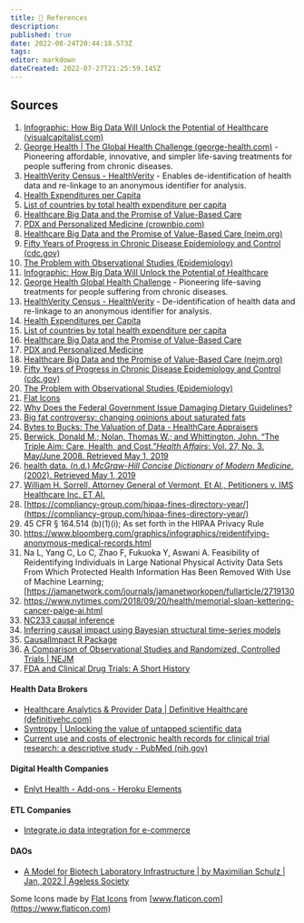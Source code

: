 ```yaml
---
title: 📖 References
description: 
published: true
date: 2022-08-24T20:44:18.573Z
tags: 
editor: markdown
dateCreated: 2022-07-27T21:25:59.145Z
---
```


## Sources

1. [Infographic: How Big Data Will Unlock the Potential of Healthcare (visualcapitalist.com)](https://www.visualcapitalist.com/big-data-healthcare/)
2. [George Health | The Global Health Challenge (george-health.com)](https://www.george-health.com/global-health-challenge/) - Pioneering affordable, innovative, and simpler life-saving treatments for people suffering from chronic diseases.
3. [HealthVerity Census - HealthVerity](https://healthverity.com/solutions/healthverity-census/) - Enables de-identification of health data and re-linkage to an anonymous identifier for analysis.
4. [Health Expenditures per Capita](https://fred.stlouisfed.org/series/HLTHSCPCHCSA)
5. [List of countries by total health expenditure per capita](https://en.wikipedia.org/wiki/List\_of\_countries\_by\_total\_health\_expenditure\_per\_capita)
6. [Healthcare Big Data and the Promise of Value-Based Care](https://catalyst.nejm.org/doi/full/10.1056/CAT.18.0290)
7. [PDX and Personalized Medicine (crownbio.com)](https://blog.crownbio.com/pdx-personalized-medicine#\_)
8. [Healthcare Big Data and the Promise of Value-Based Care (nejm.org)](https://catalyst.nejm.org/doi/full/10.1056/CAT.18.0290)
9. [Fifty Years of Progress in Chronic Disease Epidemiology and Control (cdc.gov)](https://www.cdc.gov/mmwr/preview/mmwrhtml/su6004a12.htm)
10. [The Problem with Observational Studies (Epidemiology)](https://www.jeffnobbs.com/posts/the-problem-with-observational-studies-epidemiology)
11. [Infographic: How Big Data Will Unlock the Potential of Healthcare](https://www.visualcapitalist.com/big-data-healthcare/)
12. [George Health Global Health Challenge](https://www.george-health.com/global-health-challenge/) - Pioneering life-saving treatments for people suffering from chronic diseases.
13. [HealthVerity Census - HealthVerity](https://healthverity.com/solutions/healthverity-census/) - De-identification of health data and re-linkage to an anonymous identifier for analysis.
14. [Health Expenditures per Capita](https://fred.stlouisfed.org/series/HLTHSCPCHCSA)
15. [List of countries by total health expenditure per capita](https://en.wikipedia.org/wiki/List\_of\_countries\_by\_total\_health\_expenditure\_per\_capita)
16. [Healthcare Big Data and the Promise of Value-Based Care](https://catalyst.nejm.org/doi/full/10.1056/CAT.18.0290)
17. [PDX and Personalized Medicine](https://blog.crownbio.com/pdx-personalized-medicine#\_)
18. [Healthcare Big Data and the Promise of Value-Based Care (nejm.org)](https://catalyst.nejm.org/doi/full/10.1056/CAT.18.0290)
19. [Fifty Years of Progress in Chronic Disease Epidemiology and Control (cdc.gov)](https://www.cdc.gov/mmwr/preview/mmwrhtml/su6004a12.htm)
20. [The Problem with Observational Studies (Epidemiology)](https://www.jeffnobbs.com/posts/the-problem-with-observational-studies-epidemiology)
21. [Flat Icons](https://www.flaticon.com/)
22. [Why Does the Federal Government Issue Damaging Dietary Guidelines?](https://www.cato.org/policy-analysis/why-does-federal-government-issue-damaging-dietary-guidelines-lessons-thomas#why-did-the-senate-select-committee-launch-an-attack-on-fats)
23. [Big fat controversy: changing opinions about saturated fats](https://www.aocs.org/stay-informed/inform-magazine/featured-articles/big-fat-controversy-changing-opinions-about-saturated-fats-june-2015?SSO=True)
24. [Bytes to Bucks: The Valuation of Data - HealthCare Appraisers](https://healthcareappraisers.com/bytes-to-bucks-the-valuation-of-data/)
25. [Berwick, Donald M.; Nolan, Thomas W.; and Whittington, John. “The Triple Aim: Care, Health, and Cost.”_Health Affairs_: Vol. 27, No. 3. May/June 2008. Retrieved May 1, 2019](https://www.healthaffairs.org/doi/full/10.1377/hlthaff.27.3.759)
26. [health data. (n.d.) _McGraw-Hill Concise Dictionary of Modern Medicine_. (2002). Retrieved May 1, 2019](https://medical-dictionary.thefreedictionary.com/health+data)
27. [William H. Sorrell, Attorney General of Vermont, Et Al., Petitioners v. IMS Healthcare Inc. ET Al.](https://www.oyez.org/cases/2010/10-779)
28. [https://compliancy-group.com/hipaa-fines-directory-year/](https://compliancy-group.com/hipaa-fines-directory-year/)
29. 45 CFR § 164.514 (b)(1)(i); As set forth in the HIPAA Privacy Rule
30. https://www.bloomberg.com/graphics/infographics/reidentifying-anonymous-medical-records.html
31. Na L, Yang C, Lo C, Zhao F, Fukuoka Y, Aswani A. Feasibility of Reidentifying Individuals in Large National Physical Activity Data Sets From Which Protected Health Information Has Been Removed With Use of Machine Learning; \[https://jamanetwork.com/journals/jamanetworkopen/fullarticle/2719130
32. https://www.nytimes.com/2018/09/20/health/memorial-sloan-kettering-cancer-paige-ai.html
33. [NC233 causal inference](https://nc233.com/tag/causal-inference/)
34. [Inferring causal impact using Bayesian structural time-series models](https://storage.googleapis.com/pub-tools-public-publication-data/pdf/41854.pdf)
35. [CausalImpact R Package](http://google.github.io/CausalImpact/CausalImpact.html)
36. [A Comparison of Observational Studies and Randomized, Controlled Trials | NEJM](https://www.nejm.org/doi/full/10.1056/NEJM200006223422506)
37. [FDA and Clinical Drug Trials: A Short History](https://www.fda.gov/media/110437/download)

#### Health Data Brokers

* [Healthcare Analytics & Provider Data | Definitive Healthcare (definitivehc.com)](https://www.definitivehc.com)
* [Syntropy | Unlocking the value of untapped scientific data](https://syntropy.com)
* [Current use and costs of electronic health records for clinical trial research: a descriptive study - PubMed (nih.gov)](https://pubmed.ncbi.nlm.nih.gov/30718353/)

#### Digital Health Companies

* [Enlyt Health - Add-ons - Heroku Elements](https://elements.heroku.com/addons/ramp#details)

#### ETL Companies

* [Integrate.io data integration for e-commerce](https://www.integrate.io)

#### DAOs

* [A Model for Biotech Laboratory Infrastructure | by Maximilian Schulz | Jan, 2022 | Ageless Society](https://ageless.blog/a-model-for-biotech-laboratory-infrastructure-81c9b96a88c8)

Some Icons made by [Flat Icons](https://www.flaticon.com/authors/flat-icons) from [www.flaticon.com](https://www.flaticon.com)
